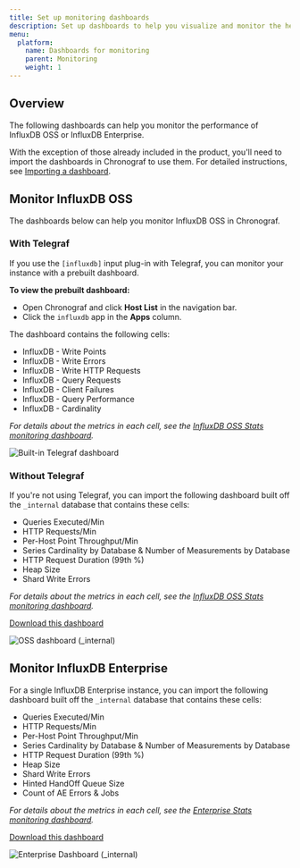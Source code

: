 ```yaml
---
title: Set up monitoring dashboards
description: Set up dashboards to help you visualize and monitor the health and performance of your InfluxData TICK stack.
menu:
  platform:
    name: Dashboards for monitoring
    parent: Monitoring
    weight: 1
---
```

## Overview

The following dashboards can help you monitor the performance of InfluxDB OSS or InfluxDB Enterprise.

With the exception of those already included in the product, you'll need to import the dashboards in Chronograf to use them.
For detailed instructions, see [Importing a dashboard](/chronograf/latest/administration/import-export-dashboards/#importing-a-dashboard).

## Monitor InfluxDB OSS

The dashboards below can help you monitor InfluxDB OSS in Chronograf.

### With Telegraf
If you use the `[influxdb]` input plug-in with Telegraf, you can monitor your instance with a prebuilt dashboard.

**To view the prebuilt dashboard:**  

* Open Chronograf and click **Host List** in the navigation bar.
* Click the `influxdb` app in the **Apps** column.

The dashboard contains the following cells:  

* InfluxDB - Write Points
* InfluxDB - Write Errors
* InfluxDB - Write HTTP Requests
* InfluxDB - Query Requests
* InfluxDB - Client Failures
* InfluxDB - Query Performance
* InfluxDB - Cardinality

_For details about the metrics in each cell, see the [InfluxDB OSS Stats monitoring dashboard](/platform/monitoring/monitoring-dashboards/dashboard-oss-monitoring)._

![Built-in Telegraf dashboard](/img/platform/platform-dashboard-oss-telegraf.png)

### Without Telegraf

If you're not using Telegraf, you can import the following dashboard built off the `_internal` database that contains these cells:

* Queries Executed/Min
* HTTP Requests/Min
* Per-Host Point Throughput/Min
* Series Cardinality by Database & Number of Measurements by Database
* HTTP Request Duration (99th %)
* Heap Size
* Shard Write Errors

_For details about the metrics in each cell, see the [InfluxDB OSS Stats monitoring dashboard](/platform/monitoring/monitoring-dashboards/dashboard-oss-monitoring)._

<a class="btn download" href="/downloads/dashboard-influxdb-oss-stats_internal.json" target="\_blank">Download this dashboard</a>

![OSS dashboard (_internal)](/img/platform/platform-dashboard-oss-internal.png)

## Monitor InfluxDB Enterprise

For a single InfluxDB Enterprise instance, you can import the following dashboard built off the `_internal` database that contains these cells:

* Queries Executed/Min
* HTTP Requests/Min
* Per-Host Point Throughput/Min
* Series Cardinality by Database & Number of Measurements by Database
* HTTP Request Duration (99th %)
* Heap Size
* Shard Write Errors
* Hinted HandOff Queue Size
* Count of AE Errors & Jobs

_For details about the metrics in each cell, see the [Enterprise Stats monitoring dashboard](/platform/monitoring/monitoring-dashboards/dashboard-enterprise-monitoring)._

<a class="btn download" href="/downloads/dashboard-influxdb-enterprise-cluster-stats_internal.json" target="\_blank">Download this dashboard</a>

![Enterprise Dashboard (_internal)](/img/platform/platform-dashboard-enterprise-internal.png.png)
